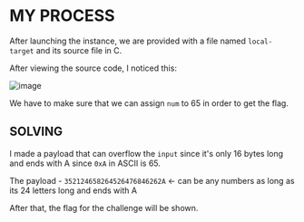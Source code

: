 # MY PROCESS

After launching the instance, we are provided with a file named ```local-target``` and its source file in C.

After viewing the source code, I noticed this:

![image](https://github.com/user-attachments/assets/b75e8955-5a38-42a0-a806-2889ab53f2ab)

We have to make sure that we can assign ```num``` to 65 in order to get the flag.

## SOLVING

I made a payload that can overflow the ```input``` since it's only 16 bytes long and ends with A since ```0xA``` in ASCII is 65.

The payload - ```352124658264526476846262A``` <- can be any numbers as long as its 24 letters long and ends with A

After that, the flag for the challenge will be shown.
